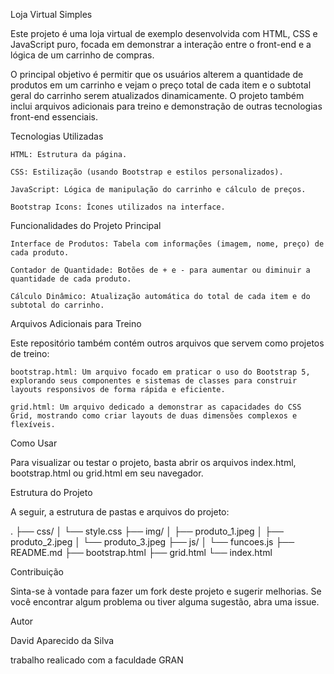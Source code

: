 Loja Virtual Simples

Este projeto é uma loja virtual de exemplo desenvolvida com HTML, CSS e JavaScript puro, focada em demonstrar a interação entre o front-end e a lógica de um carrinho de compras.

O principal objetivo é permitir que os usuários alterem a quantidade de produtos em um carrinho e vejam o preço total de cada item e o subtotal geral do carrinho serem atualizados dinamicamente. O projeto também inclui arquivos adicionais para treino e demonstração de outras tecnologias front-end essenciais.

Tecnologias Utilizadas

    HTML: Estrutura da página.

    CSS: Estilização (usando Bootstrap e estilos personalizados).

    JavaScript: Lógica de manipulação do carrinho e cálculo de preços.

    Bootstrap Icons: Ícones utilizados na interface.

Funcionalidades do Projeto Principal

    Interface de Produtos: Tabela com informações (imagem, nome, preço) de cada produto.

    Contador de Quantidade: Botões de + e - para aumentar ou diminuir a quantidade de cada produto.

    Cálculo Dinâmico: Atualização automática do total de cada item e do subtotal do carrinho.

Arquivos Adicionais para Treino

Este repositório também contém outros arquivos que servem como projetos de treino:

    bootstrap.html: Um arquivo focado em praticar o uso do Bootstrap 5, explorando seus componentes e sistemas de classes para construir layouts responsivos de forma rápida e eficiente.

    grid.html: Um arquivo dedicado a demonstrar as capacidades do CSS Grid, mostrando como criar layouts de duas dimensões complexos e flexíveis.

Como Usar

Para visualizar ou testar o projeto, basta abrir os arquivos index.html, bootstrap.html ou grid.html em seu navegador.

Estrutura do Projeto

A seguir, a estrutura de pastas e arquivos do projeto:

.
├── css/
│   └── style.css
├── img/
│   ├── produto_1.jpeg
│   ├── produto_2.jpeg
│   └── produto_3.jpeg
├── js/
│   └── funcoes.js
├── README.md
├── bootstrap.html
├── grid.html
└── index.html

Contribuição

Sinta-se à vontade para fazer um fork deste projeto e sugerir melhorias. Se você encontrar algum problema ou tiver alguma sugestão, abra uma issue.

Autor

David Aparecido da Silva

trabalho realicado com a faculdade GRAN
